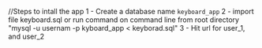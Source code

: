 //Steps to intall the app
1 - Create a database name `keyboard_app`
2 - import file keyboard.sql 
    or run command on command line from root directory
    "mysql -u usernam -p kyboard_app < keyborad.sql"
3 - Hit url for user_1, and user_2
